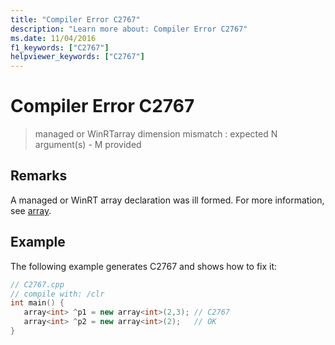```yaml
---
title: "Compiler Error C2767"
description: "Learn more about: Compiler Error C2767"
ms.date: 11/04/2016
f1_keywords: ["C2767"]
helpviewer_keywords: ["C2767"]
---
```

# Compiler Error C2767

> managed or WinRTarray dimension mismatch : expected N argument(s) - M provided

## Remarks

A managed or WinRT array declaration was ill formed. For more information, see [array](../../extensions/arrays-cpp-component-extensions.md).

## Example

The following example generates C2767 and shows how to fix it:

```cpp
// C2767.cpp
// compile with: /clr
int main() {
   array<int> ^p1 = new array<int>(2,3); // C2767
   array<int> ^p2 = new array<int>(2);   // OK
}
```
